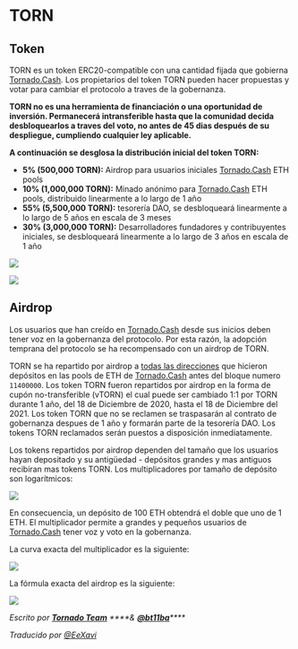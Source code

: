 # TORN

## Token

TORN es un token ERC20-compatible con una cantidad fijada que gobierna
[Tornado.Cash](https://tornado.cash/). Los propietarios del token TORN pueden hacer propuestas y votar para cambiar el protocolo a traves de la gobernanza.

**TORN no es una herramienta de financiación o una oportunidad de inversión. Permanecerá intransferible hasta que la comunidad decida desbloquearlos a traves del voto, no antes de 45 dias después de su despliegue, cumpliendo cualquier ley aplicable.** 

**A continuación se desglosa la distribución inicial del token TORN:**

* **5% \(500,000 TORN\):** Airdrop para usuarios iniciales [Tornado.Cash](https://tornado.cash/) ETH pools
* **10% \(1,000,000 TORN\):** Minado anónimo para [Tornado.Cash](https://tornado.cash/) ETH pools, distribuido linearmente a lo largo de 1 año
* **55% \(5,500,000 TORN\):** tesorería DAO, se desbloqueará linearmente a lo largo de 5 años en escala de 3 meses
* **30% \(3,000,000 TORN\):** Desarrolladores fundadores y contribuyentes iniciales, se desbloqueará linearmente a lo largo de 3 años en escala de 1 año

![](.gitbook/assets/1-bjggju1rn4_qoxgcljfneq.png)

![](.gitbook/assets/1-gmc0jw8zr5xfvrk5zyqmya.png)

## Airdrop <a id="f04d"></a>

Los usuarios que han creído en [Tornado.Cash](https://tornado.cash/) desde sus inicios deben tener voz en la gobernanza del protocolo. Por esta razón, la adopción temprana del protocolo se ha recompensado con un airdrop de TORN.

TORN se ha repartido por airdrop a [todas las direcciones](https://github.com/tornadocash/airdrop/blob/master/airdrop.csv) que hicieron depósitos en las pools de ETH de [Tornado.Cash](https://tornado.cash/) antes del bloque numero `11400000`. Los token TORN fueron repartidos por airdrop en la forma de cupón no-transferible \(vTORN\) el cual puede ser cambiado 1:1 por TORN durante 1 año, del 18 de Diciembre de 2020, hasta el 18 de Diciembre del 2021. Los token TORN que no se reclamen se traspasarán al contrato de gobernanza despues de 1 año y formarán parte de la tesorería DAO. Los tokens TORN reclamados serán puestos a disposición inmediatamente.

Los tokens repartidos por airdrop dependen del tamaño que los usuarios hayan depositado y su antigüedad - depósitos grandes y mas antiguos recibiran mas tokens TORN. Los multiplicadores por tamaño de depósito son logarítmicos:

![](.gitbook/assets/1-ogfrad8p3gez14zh4jndiq-2x.png)

En consecuencia, un depósito de 100 ETH obtendrá el doble que uno de 1 ETH. El multiplicador permite a grandes y pequeños usuarios de [Tornado.Cash](https://tornado.cash/) tener voz y voto en la gobernanza.

La curva exacta del multiplicador es la siguiente:

![](.gitbook/assets/1-bje88nlnkbe29-zcs5agkw-2x.png)

La fórmula exacta del airdrop es la siguiente:

![](.gitbook/assets/1-megm4amqrrkx0qxva9iska-2x.png)

_Escrito por_ [_**Tornado Team**_](https://tornado-cash.medium.com/tornado-cash-governance-proposal-a55c5c7d0703) _****&_ [_**@bt11ba**_](https://torn.community/u/bt11ba/)_\*\*\*\*_


_Traducido por_ [_@EeXavi_](https://twitter.com/EeXavi?s=09) 
